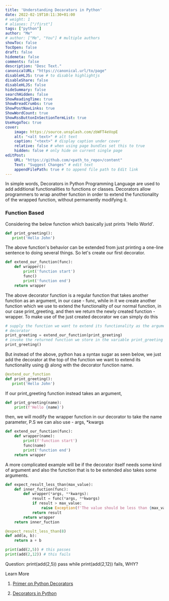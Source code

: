 ```yaml
---
title: 'Understanding Decorators in Python'
date: 2022-02-19T10:11:30+01:00
# weight: 1
# aliases: ["/first"]
tags: ["python"]
author: "Me"
# author: ["Me", "You"] # multiple authors
showToc: false
TocOpen: false
draft: false
hidemeta: false
comments: false
description: "Desc Text."
canonicalURL: "https://canonical.url/to/page"
disableHLJS: true # to disable highlightjs
disableShare: false
disableHLJS: false
hideSummary: false
searchHidden: false
ShowReadingTime: true
ShowBreadCrumbs: true
ShowPostNavLinks: true
ShowWordCount: true
ShowRssButtonInSectionTermList: true
UseHugoToc: true
cover:
    image: https://source.unsplash.com/zbWFT4eVopE
    alt: "<alt text>" # alt text
    caption: "<text>" # display caption under cover
    relative: false # when using page bundles set this to true
    hidden: false # only hide on current single page
editPost:
    URL: "https://github.com/<path_to_repo>/content"
    Text: "Suggest Changes" # edit text
    appendFilePath: true # to append file path to Edit link
---
```

In simple words, Decorators in Python Programming Language are used to add additional functionalities to functions or classes. Decorators allow programmers to wrap another function in order to extend the functionality of the wrapped function, without permanently modifying it.

### Function Based

Considering the below function which basically just prints 'Hello World'.

```python
def print_greeting():
   print('Hello John')
```

The above function's behavior can be extended from just printing a one-line sentence to doing several things. So let's create our first decorator.

```python
def extend_our_function(func):
    def wrapper():
        print('function start')
        func()
        print('function end')
    return wrapper
```

The above decorator function is a regular function that takes another function as an argument, in our case - func, while in it we create another function which we use to extend the functionality of our normal function, in our case print_greeting, and then we return the newly created function - wrapper. To make use of the just created decorator we can simply do this


```python
# supply the function we want to extend its functionality as the argument to our
# decorator
print_greeting = extend_our_function(print_greeting)
# invoke the returned function we store in the variable print_greeting
print_greeting()
```

But instead of the above, python has a syntax sugar as seen below, we just add the decorator at the top of the function we want to extend its functionality using @ along with the decorator function name.


```python
@extend_our_function
def print_greeting():
   print('Hello John')
```

If our print_greeting function instead takes an argument,

```python
def print_greeting(name):
    print(f'Hello {name}')
```

then, we will modify the wrapper function in our decorator to take the name parameter, P.S we can also use - args, *kwargs

```python
def extend_our_function(func):
    def wrapper(name):
        print(f'function start')
        func(name)
        print('function end')
    return wrapper
```

A more complicated example will be if the decorator itself needs some kind of argument and also the function that is to be extended also takes some arguments.

```python
def expect_result_less_than(max_value):
    def inner_fuction(func):
        def wrapper(*args, **kwargs):
            result = func(*args, **kwargs)
            if result > max_value:
                raise Exception(f'The value should be less than {max_value}')
            return result
        return wrapper
    return inner_fuction

@expect_result_less_than(8)
def add(a, b):
    return a + b

print(add(2,5)) # this passes
print(add(2,12)) # this fails
```

Question: print(add(2,5)) pass while print(add(2,12)) fails, WHY?

Learn More 

1. [Primer on Python Decorators](https://realpython.com/primer-on-python-decorators/)

2. [Decorators in Python](https://www.geeksforgeeks.org/decorators-in-python/#:~:text=Decorators%20are%20a%20very%20powerful,function%2C%20without%20permanently%20modifying%20it.)